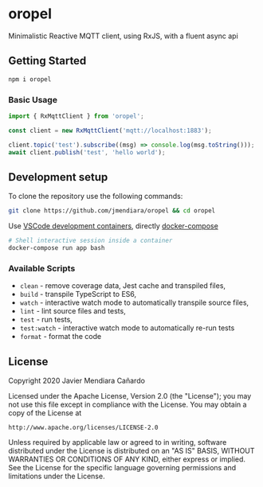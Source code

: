 
# oropel

Minimalistic Reactive MQTT client, using RxJS, with a fluent async api

## Getting Started

```sh
npm i oropel
```

### Basic Usage

```js
import { RxMqttClient } from 'oropel';

const client = new RxMqttClient('mqtt://localhost:1883');

client.topic('test').subscribe((msg) => console.log(msg.toString()));
await client.publish('test', 'hello world');
```


## Development setup

To clone the repository use the following commands:

```sh
git clone https://github.com/jmendiara/oropel && cd oropel
```

Use [VSCode development containers](https://code.visualstudio.com/docs/remote/containers),  directly [docker-compose](https://docs.docker.com/compose/)

```sh
# Shell interactive session inside a container
docker-compose run app bash
```

### Available Scripts

- `clean` - remove coverage data, Jest cache and transpiled files,
- `build` - transpile TypeScript to ES6,
- `watch` - interactive watch mode to automatically transpile source files,
- `lint` - lint source files and tests,
- `test` - run tests,
- `test:watch` - interactive watch mode to automatically re-run tests
- `format` - format the code

## License

Copyright 2020 Javier Mendiara Cañardo

Licensed under the Apache License, Version 2.0 (the "License");
you may not use this file except in compliance with the License.
You may obtain a copy of the License at

    http://www.apache.org/licenses/LICENSE-2.0

Unless required by applicable law or agreed to in writing, software
distributed under the License is distributed on an "AS IS" BASIS,
WITHOUT WARRANTIES OR CONDITIONS OF ANY KIND, either express or implied.
See the License for the specific language governing permissions and
limitations under the License.
